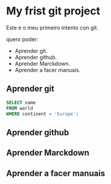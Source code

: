 # My frist git project

Este e o meu primeiro intento con git.

quero poder:

- Aprender git.
- Aprender github.
- Aprender Marckdown.
- Aprender a facer manuais.

## Aprender git

```sql
SELECT name
FROM world
WHERE continent = 'Europe':


```


## Aprender github


## Aprender Marckdown


## Aprender a facer manuais

